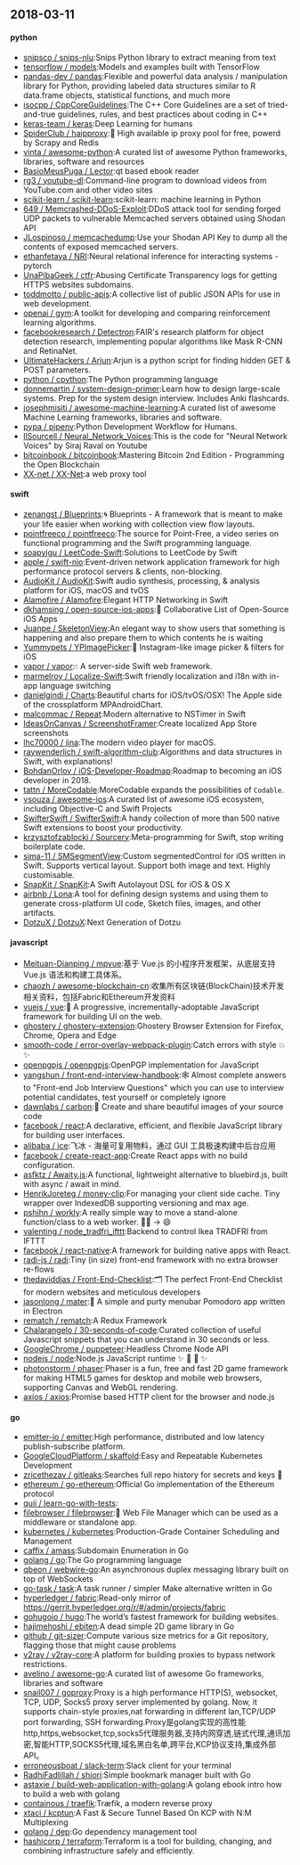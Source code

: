## 2018-03-11

#### python
* [snipsco / snips-nlu](https://github.com/snipsco/snips-nlu):Snips Python library to extract meaning from text
* [tensorflow / models](https://github.com/tensorflow/models):Models and examples built with TensorFlow
* [pandas-dev / pandas](https://github.com/pandas-dev/pandas):Flexible and powerful data analysis / manipulation library for Python, providing labeled data structures similar to R data.frame objects, statistical functions, and much more
* [isocpp / CppCoreGuidelines](https://github.com/isocpp/CppCoreGuidelines):The C++ Core Guidelines are a set of tried-and-true guidelines, rules, and best practices about coding in C++
* [keras-team / keras](https://github.com/keras-team/keras):Deep Learning for humans
* [SpiderClub / haipproxy](https://github.com/SpiderClub/haipproxy):💖
High available ip proxy pool for free, powerd by Scrapy and Redis
* [vinta / awesome-python](https://github.com/vinta/awesome-python):A curated list of awesome Python frameworks, libraries, software and resources
* [BasioMeusPuga / Lector](https://github.com/BasioMeusPuga/Lector):qt based ebook reader
* [rg3 / youtube-dl](https://github.com/rg3/youtube-dl):Command-line program to download videos from YouTube.com and other video sites
* [scikit-learn / scikit-learn](https://github.com/scikit-learn/scikit-learn):scikit-learn: machine learning in Python
* [649 / Memcrashed-DDoS-Exploit](https://github.com/649/Memcrashed-DDoS-Exploit):DDoS attack tool for sending forged UDP packets to vulnerable Memcached servers obtained using Shodan API
* [JLospinoso / memcachedump](https://github.com/JLospinoso/memcachedump):Use your Shodan API Key to dump all the contents of exposed memcached servers.
* [ethanfetaya / NRI](https://github.com/ethanfetaya/NRI):Neural relational inference for interacting systems - pytorch
* [UnaPibaGeek / ctfr](https://github.com/UnaPibaGeek/ctfr):Abusing Certificate Transparency logs for getting HTTPS websites subdomains.
* [toddmotto / public-apis](https://github.com/toddmotto/public-apis):A collective list of public JSON APIs for use in web development.
* [openai / gym](https://github.com/openai/gym):A toolkit for developing and comparing reinforcement learning algorithms.
* [facebookresearch / Detectron](https://github.com/facebookresearch/Detectron):FAIR's research platform for object detection research, implementing popular algorithms like Mask R-CNN and RetinaNet.
* [UltimateHackers / Arjun](https://github.com/UltimateHackers/Arjun):Arjun is a python script for finding hidden GET & POST parameters.
* [python / cpython](https://github.com/python/cpython):The Python programming language
* [donnemartin / system-design-primer](https://github.com/donnemartin/system-design-primer):Learn how to design large-scale systems. Prep for the system design interview. Includes Anki flashcards.
* [josephmisiti / awesome-machine-learning](https://github.com/josephmisiti/awesome-machine-learning):A curated list of awesome Machine Learning frameworks, libraries and software.
* [pypa / pipenv](https://github.com/pypa/pipenv):Python Development Workflow for Humans.
* [llSourcell / Neural_Network_Voices](https://github.com/llSourcell/Neural_Network_Voices):This is the code for "Neural Network Voices" by Siraj Raval on Youtube
* [bitcoinbook / bitcoinbook](https://github.com/bitcoinbook/bitcoinbook):Mastering Bitcoin 2nd Edition - Programming the Open Blockchain
* [XX-net / XX-Net](https://github.com/XX-net/XX-Net):a web proxy tool

#### swift
* [zenangst / Blueprints](https://github.com/zenangst/Blueprints):🌀
Blueprints - A framework that is meant to make your life easier when working with collection view flow layouts.
* [pointfreeco / pointfreeco](https://github.com/pointfreeco/pointfreeco):The source for Point-Free, a video series on functional programming and the Swift programming language.
* [soapyigu / LeetCode-Swift](https://github.com/soapyigu/LeetCode-Swift):Solutions to LeetCode by Swift
* [apple / swift-nio](https://github.com/apple/swift-nio):Event-driven network application framework for high performance protocol servers & clients, non-blocking.
* [AudioKit / AudioKit](https://github.com/AudioKit/AudioKit):Swift audio synthesis, processing, & analysis platform for iOS, macOS and tvOS
* [Alamofire / Alamofire](https://github.com/Alamofire/Alamofire):Elegant HTTP Networking in Swift
* [dkhamsing / open-source-ios-apps](https://github.com/dkhamsing/open-source-ios-apps):📱
Collaborative List of Open-Source iOS Apps
* [Juanpe / SkeletonView](https://github.com/Juanpe/SkeletonView):An elegant way to show users that something is happening and also prepare them to which contents he is waiting
* [Yummypets / YPImagePicker](https://github.com/Yummypets/YPImagePicker):📸
Instagram-like image picker & filters for iOS
* [vapor / vapor](https://github.com/vapor/vapor):💧
A server-side Swift web framework.
* [marmelroy / Localize-Swift](https://github.com/marmelroy/Localize-Swift):Swift friendly localization and i18n with in-app language switching
* [danielgindi / Charts](https://github.com/danielgindi/Charts):Beautiful charts for iOS/tvOS/OSX! The Apple side of the crossplatform MPAndroidChart.
* [malcommac / Repeat](https://github.com/malcommac/Repeat):Modern alternative to NSTimer in Swift
* [IdeasOnCanvas / ScreenshotFramer](https://github.com/IdeasOnCanvas/ScreenshotFramer):Create localized App Store screenshots
* [lhc70000 / iina](https://github.com/lhc70000/iina):The modern video player for macOS.
* [raywenderlich / swift-algorithm-club](https://github.com/raywenderlich/swift-algorithm-club):Algorithms and data structures in Swift, with explanations!
* [BohdanOrlov / iOS-Developer-Roadmap](https://github.com/BohdanOrlov/iOS-Developer-Roadmap):Roadmap to becoming an iOS developer in 2018.
* [tattn / MoreCodable](https://github.com/tattn/MoreCodable):MoreCodable expands the possibilities of `Codable`.
* [vsouza / awesome-ios](https://github.com/vsouza/awesome-ios):A curated list of awesome iOS ecosystem, including Objective-C and Swift Projects
* [SwifterSwift / SwifterSwift](https://github.com/SwifterSwift/SwifterSwift):A handy collection of more than 500 native Swift extensions to boost your productivity.
* [krzysztofzablocki / Sourcery](https://github.com/krzysztofzablocki/Sourcery):Meta-programming for Swift, stop writing boilerplate code.
* [sima-11 / SMSegmentView](https://github.com/sima-11/SMSegmentView):Custom segmentedControl for iOS written in Swift. Supports vertical layout. Support both image and text. Highly customisable.
* [SnapKit / SnapKit](https://github.com/SnapKit/SnapKit):A Swift Autolayout DSL for iOS & OS X
* [airbnb / Lona](https://github.com/airbnb/Lona):A tool for defining design systems and using them to generate cross-platform UI code, Sketch files, images, and other artifacts.
* [DotzuX / DotzuX](https://github.com/DotzuX/DotzuX):Next Generation of Dotzu

#### javascript
* [Meituan-Dianping / mpvue](https://github.com/Meituan-Dianping/mpvue):基于 Vue.js 的小程序开发框架，从底层支持 Vue.js 语法和构建工具体系。
* [chaozh / awesome-blockchain-cn](https://github.com/chaozh/awesome-blockchain-cn):收集所有区块链(BlockChain)技术开发相关资料，包括Fabric和Ethereum开发资料
* [vuejs / vue](https://github.com/vuejs/vue):🖖
A progressive, incrementally-adoptable JavaScript framework for building UI on the web.
* [ghostery / ghostery-extension](https://github.com/ghostery/ghostery-extension):Ghostery Browser Extension for Firefox, Chrome, Opera and Edge
* [smooth-code / error-overlay-webpack-plugin](https://github.com/smooth-code/error-overlay-webpack-plugin):Catch errors with style
💥
✨
* [openpgpjs / openpgpjs](https://github.com/openpgpjs/openpgpjs):OpenPGP implementation for JavaScript
* [yangshun / front-end-interview-handbook](https://github.com/yangshun/front-end-interview-handbook):🕸
Almost complete answers to "Front-end Job Interview Questions" which you can use to interview potential candidates, test yourself or completely ignore
* [dawnlabs / carbon](https://github.com/dawnlabs/carbon):🎨
Create and share beautiful images of your source code
* [facebook / react](https://github.com/facebook/react):A declarative, efficient, and flexible JavaScript library for building user interfaces.
* [alibaba / ice](https://github.com/alibaba/ice):飞冰 - 海量可复用物料，通过 GUI 工具极速构建中后台应用
* [facebook / create-react-app](https://github.com/facebook/create-react-app):Create React apps with no build configuration.
* [asfktz / Awaity.js](https://github.com/asfktz/Awaity.js):A functional, lightweight alternative to bluebird.js, built with async / await in mind.
* [HenrikJoreteg / money-clip](https://github.com/HenrikJoreteg/money-clip):For managing your client side cache. Tiny wrapper over IndexedDB supporting versioning and max age.
* [pshihn / workly](https://github.com/pshihn/workly):A really simple way to move a stand-alone function/class to a web worker.
🏋️‍♀️
→
😄
* [valenting / node_tradfri_ifttt](https://github.com/valenting/node_tradfri_ifttt):Backend to control Ikea TRADFRI from IFTTT
* [facebook / react-native](https://github.com/facebook/react-native):A framework for building native apps with React.
* [radi-js / radi](https://github.com/radi-js/radi):Tiny (in size) front-end framework with no extra browser re-flows
* [thedaviddias / Front-End-Checklist](https://github.com/thedaviddias/Front-End-Checklist):🗂
The perfect Front-End Checklist for modern websites and meticulous developers
* [jasonlong / mater](https://github.com/jasonlong/mater):🍅
A simple and purty menubar Pomodoro app written in Electron
* [rematch / rematch](https://github.com/rematch/rematch):A Redux Framework
* [Chalarangelo / 30-seconds-of-code](https://github.com/Chalarangelo/30-seconds-of-code):Curated collection of useful Javascript snippets that you can understand in 30 seconds or less.
* [GoogleChrome / puppeteer](https://github.com/GoogleChrome/puppeteer):Headless Chrome Node API
* [nodejs / node](https://github.com/nodejs/node):Node.js JavaScript runtime
✨
🐢
🚀
✨
* [photonstorm / phaser](https://github.com/photonstorm/phaser):Phaser is a fun, free and fast 2D game framework for making HTML5 games for desktop and mobile web browsers, supporting Canvas and WebGL rendering.
* [axios / axios](https://github.com/axios/axios):Promise based HTTP client for the browser and node.js

#### go
* [emitter-io / emitter](https://github.com/emitter-io/emitter):High performance, distributed and low latency publish-subscribe platform.
* [GoogleCloudPlatform / skaffold](https://github.com/GoogleCloudPlatform/skaffold):Easy and Repeatable Kubernetes Development
* [zricethezav / gitleaks](https://github.com/zricethezav/gitleaks):Searches full repo history for secrets and keys
🔑
* [ethereum / go-ethereum](https://github.com/ethereum/go-ethereum):Official Go implementation of the Ethereum protocol
* [quii / learn-go-with-tests](https://github.com/quii/learn-go-with-tests):
* [filebrowser / filebrowser](https://github.com/filebrowser/filebrowser):📁
Web File Manager which can be used as a middleware or standalone app.
* [kubernetes / kubernetes](https://github.com/kubernetes/kubernetes):Production-Grade Container Scheduling and Management
* [caffix / amass](https://github.com/caffix/amass):Subdomain Enumeration in Go
* [golang / go](https://github.com/golang/go):The Go programming language
* [qbeon / webwire-go](https://github.com/qbeon/webwire-go):An asynchronous duplex messaging library built on top of WebSockets
* [go-task / task](https://github.com/go-task/task):A task runner / simpler Make alternative written in Go
* [hyperledger / fabric](https://github.com/hyperledger/fabric):Read-only mirror of https://gerrit.hyperledger.org/r/#/admin/projects/fabric
* [gohugoio / hugo](https://github.com/gohugoio/hugo):The world’s fastest framework for building websites.
* [hajimehoshi / ebiten](https://github.com/hajimehoshi/ebiten):A dead simple 2D game library in Go
* [github / git-sizer](https://github.com/github/git-sizer):Compute various size metrics for a Git repository, flagging those that might cause problems
* [v2ray / v2ray-core](https://github.com/v2ray/v2ray-core):A platform for building proxies to bypass network restrictions.
* [avelino / awesome-go](https://github.com/avelino/awesome-go):A curated list of awesome Go frameworks, libraries and software
* [snail007 / goproxy](https://github.com/snail007/goproxy):Proxy is a high performance HTTP(S), websocket, TCP, UDP, Socks5 proxy server implemented by golang. Now, it supports chain-style proxies,nat forwarding in different lan,TCP/UDP port forwarding, SSH forwarding.Proxy是golang实现的高性能http,https,websocket,tcp,socks5代理服务器,支持内网穿透,链式代理,通讯加密,智能HTTP,SOCKS5代理,域名黑白名单,跨平台,KCP协议支持,集成外部API。
* [erroneousboat / slack-term](https://github.com/erroneousboat/slack-term):Slack client for your terminal
* [RadhiFadlillah / shiori](https://github.com/RadhiFadlillah/shiori):Simple bookmark manager built with Go
* [astaxie / build-web-application-with-golang](https://github.com/astaxie/build-web-application-with-golang):A golang ebook intro how to build a web with golang
* [containous / traefik](https://github.com/containous/traefik):Træfik, a modern reverse proxy
* [xtaci / kcptun](https://github.com/xtaci/kcptun):A Fast & Secure Tunnel Based On KCP with N:M Multiplexing
* [golang / dep](https://github.com/golang/dep):Go dependency management tool
* [hashicorp / terraform](https://github.com/hashicorp/terraform):Terraform is a tool for building, changing, and combining infrastructure safely and efficiently.
